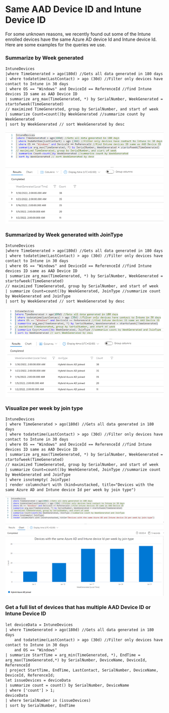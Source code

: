 # Same AAD Device ID and Intune Device ID

For some unknown reasons, we recently found out some of the Intune enrolled devices have the same Azure AD device Id and Intune device Id. Here are some examples for the queries we use.

### Summarize by Week generated

```
IntuneDevices
|where TimeGenerated > ago(180d) //Gets all data generated in 180 days
| where todatetime(LastContact) > ago (30d) //Filter only devices have contact to Intune in 30 days
| where OS == "Windows" and DeviceId == ReferenceId //find Intune devices ID same as AAD Device ID
| summarize arg_max(TimeGenerated, *) by SerialNumber, WeekGenerated = startofweek(TimeGenerated)
// maximized TimeGenerated, group by SerialNumber, and start of week
| summarize Count=count()by WeekGenerated //summarize count by WeekGenerated
| sort by WeekGenerated // sort WeekGenerated by desc
```

![](<../../.gitbook/assets/image (8).png>)

### Summarized by Week generated with JoinType

```
IntuneDevices
|where TimeGenerated > ago(180d) //Gets all data generated in 180 days
| where todatetime(LastContact) > ago (30d) //Filter only devices have contact to Intune in 30 days
| where OS == "Windows" and DeviceId == ReferenceId //find Intune devices ID same as AAD Device ID
| summarize arg_max(TimeGenerated, *) by SerialNumber, WeekGenerated = startofweek(TimeGenerated)
// maximized TimeGenerated, group by SerialNumber, and start of week
| summarize Count=count()by WeekGenerated, JoinType //summarize count by WeekGenerated and JoinType
| sort by WeekGenerated // sort WeekGenerated by desc
```

![](<../../.gitbook/assets/image (28).png>)

### Visualize per week by join type

```
IntuneDevices
| where TimeGenerated > ago(180d) //Gets all data generated in 180 days
| where todatetime(LastContact) > ago (30d) //Filter only devices have contact to Intune in 30 days
| where OS == "Windows" and DeviceId == ReferenceId //find Intune devices ID same as AAD Device ID
| summarize arg_max(TimeGenerated, *) by SerialNumber, WeekGenerated = startofweek(TimeGenerated)
// maximized TimeGenerated, group by SerialNumber, and start of week
| summarize Count=count()by WeekGenerated, JoinType //summarize count by WeekGenerated and JoinType
| where isnotempty( JoinType)
| render columnchart with (kind=unstacked, title="Devices with the same Azure AD and Intune device Id per week by join type")
```

![](<../../.gitbook/assets/image (10).png>)

### Get a full list of devices that has multiple AAD Device ID or Intune Device ID



```
let deviceData = IntuneDevices
| where TimeGenerated > ago(180d) //Gets all data generated in 180 days
    and todatetime(LastContact) > ago (30d) //Filter only devices have contact to Intune in 30 days
    and OS == "Windows"
| summarize StartTime = arg_min(TimeGenerated, *), EndTime = arg_max(TimeGenerated,*) by SerialNumber, DeviceName, DeviceId, ReferenceId
| project StartTime, EndTime, LastContact, SerialNumber, DeviceName, DeviceId, ReferenceId;
let issueDevices = deviceData
| summarize count = count() by SerialNumber, DeviceName
| where ['count'] > 1;
deviceData
| where SerialNumber in (issueDevices)
| sort by SerialNumber, EndTime
```

